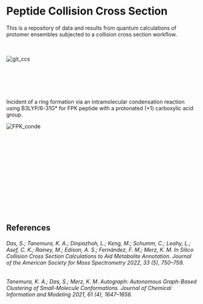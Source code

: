# Peptide Collision Cross Section 

This is a repository of data and results from quantum calculations of protomer ensembles subjected to a collision cross section workflow.
<br/>
<br/>
<br/>

![git_ccs](https://user-images.githubusercontent.com/97419520/171350119-197832e5-a0cf-475c-85fa-71b5d4bfbe26.png)


<br/>
<br/>
<br/>
<br/>

Incident of a ring formation via an intramolecular condensation reaction using B3LYP/6-31G* for FPK peptide with a protonated (+1) carboxylic acid group.

![FPK_conde](https://user-images.githubusercontent.com/97419520/172391122-d2dec591-09e9-4df8-9e21-a425b8776c72.png)















<br/>
<br/>
<br/>
<br/>
<br/>
<br/>
<br/>
<br/>
<br/>
<br/>
<br/>
<br/>


## References
###### Das, S.; Tanemura, K. A.; Dinpazhoh, L.; Keng, M.; Schumm, C.; Leahy, L.; Asef, C. K.; Rainey, M.; Edison, A. S.; Fernández, F. M.; Merz, K. M. In Silico Collision Cross Section Calculations to Aid Metabolite Annotation. Journal of the American Society for Mass Spectrometry 2022, 33 (5), 750–759. 

###### Tanemura, K. A.; Das, S.; Merz, K. M. Autograph: Autonomous Graph-Based Clustering of Small-Molecule Conformations. Journal of Chemical Information and Modeling 2021, 61 (4), 1647–1656. 
